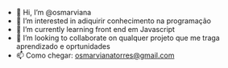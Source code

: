 - 👋 Hi, I’m @osmarviana
- 👀 I’m interested in  adiquirir conhecimento na programação
- 🌱 I’m currently learning  front end em Javascript 
- 💞️ I’m looking to collaborate on  qualquer projeto que me traga aprendizado e oprtunidades
- 📫 Como chegar: osmarvianatorres@gmail.com      

<!---
osmarviana/osmarviana is a ✨ special ✨ repository because its `README.md` (this file) appears on your GitHub profile.
You can click the Preview link to take a look at your changes.
--->
